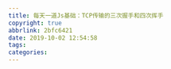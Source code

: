 ```yaml
---
title: 每天一道Js基础：TCP传输的三次握手和四次挥手
copyright: true
abbrlink: 2bfc6421
date: 2019-10-02 12:54:58
tags:
categories:
---
```


